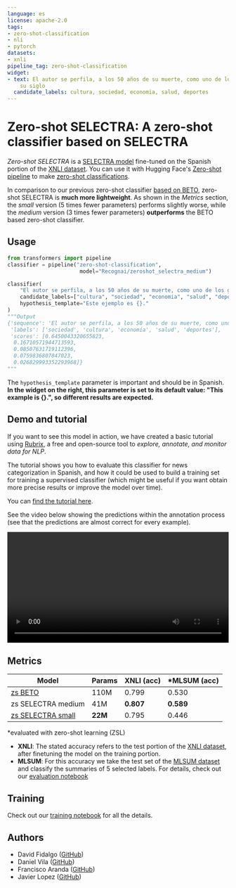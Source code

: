 ```yaml
---
language: es
license: apache-2.0
tags:
- zero-shot-classification
- nli
- pytorch
datasets:
- xnli
pipeline_tag: zero-shot-classification
widget:
- text: El autor se perfila, a los 50 años de su muerte, como uno de los grandes de
    su siglo
  candidate_labels: cultura, sociedad, economia, salud, deportes
---
```

# Zero-shot SELECTRA: A zero-shot classifier based on SELECTRA

*Zero-shot SELECTRA* is a [SELECTRA model](https://huggingface.co/Recognai/selectra_small) fine-tuned on the Spanish portion of the [XNLI dataset](https://huggingface.co/datasets/xnli). You can use it with Hugging Face's [Zero-shot pipeline](https://huggingface.co/transformers/master/main_classes/pipelines.html#transformers.ZeroShotClassificationPipeline) to make [zero-shot classifications](https://joeddav.github.io/blog/2020/05/29/ZSL.html).

In comparison to our previous zero-shot classifier [based on BETO](https://huggingface.co/Recognai/bert-base-spanish-wwm-cased-xnli), zero-shot SELECTRA is **much more lightweight**. As shown in the *Metrics* section, the *small* version (5 times fewer parameters) performs slightly worse, while the *medium* version (3 times fewer parameters) **outperforms** the BETO based zero-shot classifier.

## Usage

```python
from transformers import pipeline
classifier = pipeline("zero-shot-classification", 
                       model="Recognai/zeroshot_selectra_medium")

classifier(
    "El autor se perfila, a los 50 años de su muerte, como uno de los grandes de su siglo",
    candidate_labels=["cultura", "sociedad", "economia", "salud", "deportes"],
    hypothesis_template="Este ejemplo es {}."
)
"""Output
{'sequence': 'El autor se perfila, a los 50 años de su muerte, como uno de los grandes de su siglo',
 'labels': ['sociedad', 'cultura', 'economia', 'salud', 'deportes'],
 'scores': [0.6450043320655823,
  0.16710571944713593,
  0.08507631719112396,
  0.0759836807847023,
  0.026829993352293968]}
"""
```
The `hypothesis_template` parameter is important and should be in Spanish. **In the widget on the right, this parameter is set to its default value: "This example is {}.", so different results are expected.** 

## Demo and tutorial

If you want to see this model in action, we have created a basic tutorial using [Rubrix](https://www.rubrix.ml/), a free and open-source tool to *explore, annotate, and monitor data for NLP*. 

The tutorial shows you how to evaluate this classifier for news categorization in Spanish, and how it could be used to build a training set for training a supervised classifier (which might be useful if you want obtain more precise results or improve the model over time).

You can [find the tutorial here](https://rubrix.readthedocs.io/en/master/tutorials/zeroshot_data_annotation.html).

See the video below showing the predictions within the annotation process (see that the predictions are almost correct for every example).

<video width="100%" controls><source src="https://github.com/recognai/rubrix-materials/raw/main/tutorials/videos/zeroshot_selectra_news_data_annotation.mp4" type="video/mp4"></video>

## Metrics

| Model | Params | XNLI (acc) | \*MLSUM (acc) |
| --- | --- | --- | --- |
| [zs BETO](https://huggingface.co/Recognai/bert-base-spanish-wwm-cased-xnli) | 110M | 0.799 | 0.530 |
| zs SELECTRA medium | 41M | **0.807** | **0.589** |
| [zs SELECTRA small](https://huggingface.co/Recognai/zeroshot_selectra_small) | **22M** | 0.795 | 0.446 |

\*evaluated with zero-shot learning (ZSL)

- **XNLI**: The stated accuracy refers to the test portion of the [XNLI dataset](https://huggingface.co/datasets/xnli), after finetuning the model on the training portion.
- **MLSUM**: For this accuracy we take the test set of the [MLSUM dataset](https://huggingface.co/datasets/mlsum) and classify the summaries of 5 selected labels. For details, check out our [evaluation notebook](https://github.com/recognai/selectra/blob/main/zero-shot_classifier/evaluation.ipynb)

## Training

Check out our [training notebook](https://github.com/recognai/selectra/blob/main/zero-shot_classifier/training.ipynb) for all the details.

## Authors

- David Fidalgo ([GitHub](https://github.com/dcfidalgo))
- Daniel Vila ([GitHub](https://github.com/dvsrepo))
- Francisco Aranda ([GitHub](https://github.com/frascuchon))
- Javier Lopez ([GitHub](https://github.com/javispp))